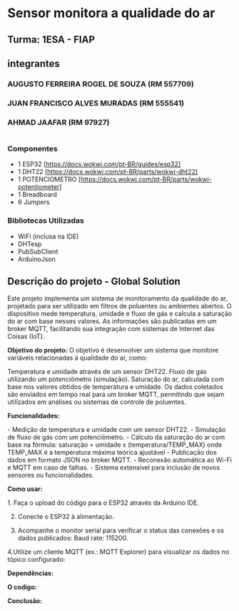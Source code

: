 # Sensor monitora a qualidade do ar
## Turma: 1ESA - FIAP

## integrantes
### AUGUSTO FERREIRA ROGEL DE SOUZA (RM 557709)
### JUAN FRANCISCO ALVES MURADAS (RM 555541)
### AHMAD JAAFAR (RM 97927)
#
### Componentes 
- 1 ESP32 [https://docs.wokwi.com/pt-BR/guides/esp32]
- 1 DHT22 [https://docs.wokwi.com/pt-BR/parts/wokwi-dht22]
- 1 POTENCIOMETRO [https://docs.wokwi.com/pt-BR/parts/wokwi-potentiometer]
- 1 Breadboard
- 6 Jumpers
### Bibliotecas Utilizadas
- WiFi (inclusa na IDE)
- DHTesp
- PubSubClient
- ArduinoJson


## Descrição do projeto - Global Solution
<p>Este projeto implementa um sistema de monitoramento da qualidade do ar, projetado para ser utilizado em filtros de poluentes ou ambientes abertos. O dispositivo mede temperatura, umidade e fluxo de gás e calcula a saturação do ar com base nesses valores. As informações são publicadas em um broker MQTT, facilitando sua integração com sistemas de Internet das Coisas (IoT).</p>

<p><b>Objetivo do projeto:</b> O objetivo é desenvolver um sistema que monitore variáveis relacionadas à qualidade do ar, como:</p>

Temperatura e umidade através de um sensor DHT22.
Fluxo de gás utilizando um potenciômetro (simulação).
Saturação do ar, calculada com base nos valores obtidos de temperatura e umidade.
Os dados coletados são enviados em tempo real para um broker MQTT, permitindo que sejam utilizados em análises ou sistemas de controle de poluentes.



<p><b>Funcionalidades:</b></p>
- Medição de temperatura e umidade com um sensor DHT22.
- Simulação de fluxo de gás com um potenciômetro.
- Cálculo da saturação do ar com base na fórmula: saturação = umidade x (temperatura/TEMP_MAX) onde TEMP_MAX é a temperatura máxima teórica ajustável
- Publicação dos dados em formato JSON no broker MQTT.
- Reconexão automática ao Wi-Fi e MQTT em caso de falhas.
- Sistema extensível para inclusão de novos sensores ou funcionalidades.

<p><b>Como usar:</b></p>
1. Faça o upload do código para o ESP32 através da Arduino IDE.

2. Conecte o ESP32 à alimentação.

3. Acompanhe o monitor serial para verificar o status das conexões e os dados publicados: Baud rate: 115200.

4.Utilize um cliente MQTT (ex.: MQTT Explorer) para visualizar os dados no tópico configurado:

<p><b>Dependências:</b> </p>

<p><b>O codigo:</b> </p>



<p><b>Conclusão:</b> </p>

